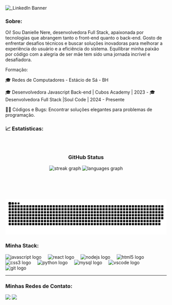 ![_LinkedIn Banner](https://github.com/user-attachments/assets/b7890269-a1bd-423c-831d-3b9ecedb7099)
###
<h3>Sobre: </h3>
<p align="left">
      
<p>Oi! Sou Danielle Nere, desenvolvedora Full Stack, apaixonada por tecnologias que abrangem tanto o front-end quanto o back-end. Gosto de enfrentar desafios técnicos e buscar soluções inovadoras para melhorar a experiência do usuário e a eficiência do sistema. Equilibrar minha paixão por código com a alegria de ser mãe tem sido uma jornada incrível e desafiadora.</p>

Formação:

🎓 Redes de Computadores - Estácio de Sá - BH

🎓 Desenvolvedora Javascript Back-end | Cubos Academy | 2023 - 
🎓 Desenvolvedora Full Stack |Soul Code | 2024 - Presente




👩‍💻 Códigos e Bugs: Encontrar soluções elegantes para problemas de programação.

### 📈 Estatisticas:


###

<br clear="both">

<div align="center">
  <h3>GitHub Status</h3>
  <img src="https://streak-stats.demolab.com?user=DaniNere&locale=pt-br&mode=weekly&theme=discord_old_blurple&hide_border=false&border_radius=5" height="150" alt="streak graph"  />
  <img src="https://github-readme-stats.vercel.app/api/top-langs?username=DaniNere&locale=pt-br&hide_title=false&layout=compact&card_width=320&langs_count=5&theme=discord_old_blurple&hide_border=false" height="150" alt="languages graph"  />
</div>

###

<br>

##

<br clear="both">

<img src="https://raw.githubusercontent.com/DaniNere/DaniNere/output/snake.svg" alt="Snake animation" />


###
      
<div align="left">
  <h3>Minha Stack: </h3>
  <img src="https://cdn.jsdelivr.net/gh/devicons/devicon/icons/javascript/javascript-original.svg" height="30" alt="javascript logo"  />
  <img width="12" />
  <img src="https://cdn.jsdelivr.net/gh/devicons/devicon/icons/react/react-original.svg" height="30" alt="react logo"  />
  <img width="12" />
  <img src="https://cdn.jsdelivr.net/gh/devicons/devicon/icons/nodejs/nodejs-original.svg" height="30" alt="nodejs logo"  />
  <img width="12" />
  <img src="https://cdn.jsdelivr.net/gh/devicons/devicon/icons/html5/html5-original.svg" height="30" alt="html5 logo"  />
  <img width="12" />
  <img src="https://cdn.jsdelivr.net/gh/devicons/devicon/icons/css3/css3-original.svg" height="30" alt="css3 logo"  />
  <img width="12" />
  <img src="https://cdn.jsdelivr.net/gh/devicons/devicon/icons/python/python-original.svg" height="30" alt="python logo"  />
  <img width="12" />
  <img src="https://cdn.jsdelivr.net/gh/devicons/devicon/icons/mysql/mysql-original.svg" height="30" alt="mysql logo"  />
  <img width="12" />
  <img src="https://cdn.jsdelivr.net/gh/devicons/devicon/icons/vscode/vscode-original.svg" height="30" alt="vscode logo"  />
  <img width="12" />
  <img src="https://cdn.jsdelivr.net/gh/devicons/devicon/icons/git/git-original.svg" height="30" alt="git logo"  />
</div>

_________________________________________________________________________________________________________________________________________________________________________________________
<div align="left">
<h3>Minhas Redes de Contato: </h3>
<a href = "mailto:danisilvanere@gmail.com"><img src="https://img.shields.io/badge/Gmail-D14836?style=for-the-badge&logo=gmail&logoColor=white" target="_blank"></a>
<a href="https://www.linkedin.com/in/danielle-nere/" target="_blank"><img src="https://img.shields.io/badge/-LinkedIn-%230077B5?style=for-the-badge&logo=linkedin&logoColor=white" target="_blank"></a>
</div>



                    
          
          
          







